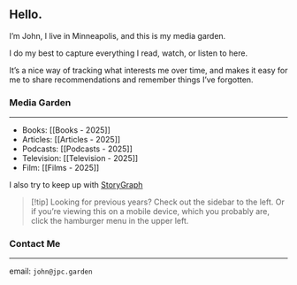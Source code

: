 
## Hello.

I’m John, I live in Minneapolis, and this is my media garden.

I do my best to capture everything I read, watch, or listen to here.

It’s a nice way of tracking what interests me over time, and makes it easy for me to share recommendations and remember things I’ve forgotten. 

### Media Garden
---
- Books: [[Books - 2025]]
- Articles: [[Articles - 2025]]
- Podcasts: [[Podcasts - 2025]] 
- Television: [[Television - 2025]]
- Film: [[Films - 2025]]

I also try to keep up with [StoryGraph](https://app.thestorygraph.com/profile/jeronimo_ficus)

>[!tip] Looking for previous years?
> Check out the sidebar to the left. Or if you’re viewing this on a mobile device, which you probably are, click the hamburger menu in the upper left.
> 


### Contact Me
---
email: `john@jpc.garden`

>

